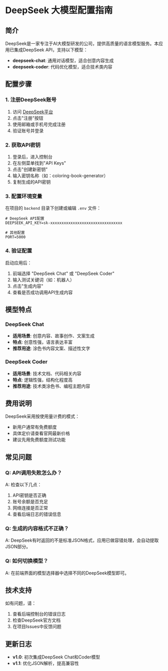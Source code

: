 # DeepSeek 大模型配置指南

## 简介

DeepSeek是一家专注于AI大模型研发的公司，提供高质量的语言模型服务。本应用已集成DeepSeek API，支持以下模型：

- **deepseek-chat**: 通用对话模型，适合创意内容生成
- **deepseek-coder**: 代码优化模型，适合技术类内容

## 配置步骤

### 1. 注册DeepSeek账号

1. 访问 [DeepSeek平台](https://platform.deepseek.com/)
2. 点击"注册"按钮
3. 使用邮箱或手机号完成注册
4. 验证账号并登录

### 2. 获取API密钥

1. 登录后，进入控制台
2. 在左侧菜单找到"API Keys"
3. 点击"创建新密钥"
4. 输入密钥名称（如：coloring-book-generator）
5. 复制生成的API密钥

### 3. 配置环境变量

在项目的 `backend` 目录下创建或编辑 `.env` 文件：

```env
# DeepSeek API配置
DEEPSEEK_API_KEY=sk-xxxxxxxxxxxxxxxxxxxxxxxxxxxxxxxx

# 其他配置
PORT=5000
```

### 4. 验证配置

启动应用后：

1. 前端选择 "DeepSeek Chat" 或 "DeepSeek Coder"
2. 输入测试关键词（如：机器人）
3. 点击"生成内容"
4. 查看是否成功调用API生成内容

## 模型特点

### DeepSeek Chat
- **适用场景**: 创意内容、故事创作、文案生成
- **特点**: 创意性强，语言表达丰富
- **推荐用途**: 涂色书内容文案、描述性文字

### DeepSeek Coder  
- **适用场景**: 技术文档、代码相关内容
- **特点**: 逻辑性强，结构化程度高
- **推荐用途**: 技术类涂色书、编程主题内容

## 费用说明

DeepSeek采用按使用量计费的模式：

- 新用户通常有免费额度
- 具体定价请查看官网最新价格
- 建议先用免费额度测试功能

## 常见问题

### Q: API调用失败怎么办？
A: 检查以下几点：
1. API密钥是否正确
2. 账号余额是否充足
3. 网络连接是否正常
4. 查看后端日志的错误信息

### Q: 生成的内容格式不正确？
A: DeepSeek有时返回的不是标准JSON格式，应用已做容错处理，会自动提取JSON部分。

### Q: 如何切换模型？
A: 在前端界面的模型选择器中选择不同的DeepSeek模型即可。

## 技术支持

如有问题，请：
1. 查看后端控制台的错误日志
2. 检查DeepSeek官方文档
3. 在项目Issues中反馈问题

## 更新日志

- **v1.0**: 初次集成DeepSeek Chat和Coder模型
- **v1.1**: 优化JSON解析，提高兼容性 